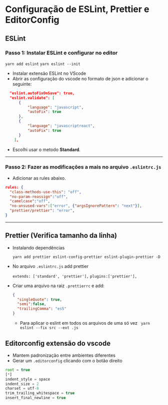 # Configuração de ESLint, Prettier e EditorConfig
## ESLint
### Passo 1: Instalar ESLint e configurar no editor
`yarn add eslint`
`yarn eslint --init`
- Instalar extensão ESLint no VScode
- Abrir as configuração do vscode no formato de json e adicionar o seguinte:
```json
  "eslint.autoFixOnSave": true,
  "eslint.validate": [
      {
          "language": "javascript",
          "autoFix": true
      },
      {
          "language": "javascriptreact",
          "autoFix": true
      }
    ],
```
- Escolhi usar o metodo **Standard**.

---

### Passo 2: Fazer as modificações a mais no arquivo `.eslintrc.js`

- Adicionar as rules abaixo.

```json
rules: {
  "class-methods-use-this": "off",
  "no-param-reassign":"off",
  "camelcase":"off",
  "no-unsused-vars":["error", {"argsIgnorePattern": "next"}],
  "prettier/prettier": "error",
}
```
---
## Prettier (Verifica tamanho da linha)

- Instalando dependências

  `yarn add prettier eslint-config-prettier eslint-plugin-prettier -D`

- No arquivo `.eslintrc.js` add prettier

  `extends: ['standard', 'prettier'],`
  `plugins:['prettier'],`
- Criar uma arquivo na raiz `.prettierrc` e add:
  ```json
  {
    "singleQuote": true,
    "semi":false,
    "trailingComma": "es5"
  }
  ```

  - Para aplicar o eslint em todos os arquivos de uma só vez
  ` yarn eslint --fix src --ext .js`

## Editorconfig extensão do vscode
- Mantem padronização entre ambientes diferentes
- Gerar um `.editorconfig` clicando com o botão direito
```js
root = true
[*]
indent_style = space
indent_size = 2
charset = utf-8
trim_trailing_whitespace = true
insert_final_newline = true
```
